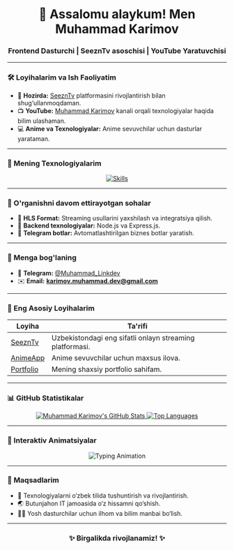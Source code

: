 <h1 align="center">👋 Assalomu alaykum! Men Muhammad Karimov</h1>
<h3 align="center">Frontend Dasturchi | SeeznTv asoschisi | YouTube Yaratuvchisi</h3>

---

### 🛠️ Loyihalarim va Ish Faoliyatim

- 🔭 **Hozirda:** [SeeznTv](https://github.com/Metasensei/SeeznTv) platformasini rivojlantirish bilan shug‘ullanmoqdaman.
- 📺 **YouTube:** [Muhammad Karimov](https://www.youtube.com/@metaKarimov) kanali orqali texnologiyalar haqida bilim ulashaman.
- 💻 **Anime va Texnologiyalar:** Anime sevuvchilar uchun dasturlar yarataman.

---

### 🧰 Mening Texnologiyalarim

<div align="center">
    <a href="https://skillicons.dev">
        <img src="https://skillicons.dev/icons?i=html,css,bootstrap,sass,tailwind,js,ts,react,nextjs,redux,nodejs,express,mongodb,git,github,firebase,docker,figma,vscode,wordpress,blender,kali,npm,materialui,photoshop" alt="Skills" />
    </a>
</div>

---

### 🌱 O'rganishni davom ettirayotgan sohalar

- 📘 **HLS Format:** Streaming usullarini yaxshilash va integratsiya qilish.
- 🚀 **Backend texnologiyalar:** Node.js va Express.js.
- 🤖 **Telegram botlar:** Avtomatlashtirilgan biznes botlar yaratish.

---

### 💬 Menga bog'laning

- 📱 **Telegram:** [@Muhammad_Linkdev](https://t.me/Muhammad_Linkdev)
- ✉️ **Email:** **karimov.muhammad.dev@gmail.com**

---

### 🚀 Eng Asosiy Loyihalarim

| Loyiha | Ta'rifi |
|--------|---------|
| [SeeznTv](https://seezntv.uz/) | Uzbekistondagi eng sifatli onlayn streaming platformasi. |
| [AnimeApp](https://github.com/Metasensei/AnimeApp) | Anime sevuvchilar uchun maxsus ilova. |
| [Portfolio](https://github.com/Metasensei/Portfolio) | Mening shaxsiy portfolio sahifam. |

---

### 📊 GitHub Statistikalar

<div align="center">
    <a href="https://github-readme-stats.vercel.app/api?username=Metasensei&theme=radical&count_private=true&hide_border=true">
        <img src="https://github-readme-stats.vercel.app/api?username=Metasensei&theme=radical&count_private=true&hide_border=true" alt="Muhammad Karimov's GitHub Stats" />
    </a>
    <a href="https://github-readme-stats.vercel.app/api/top-langs/?username=Metasensei&layout=compact&theme=radical&count_private=true&hide_border=true">
        <img src="https://github-readme-stats.vercel.app/api/top-langs/?username=Metasensei&layout=compact&theme=radical&count_private=true&hide_border=true" alt="Top Languages" />
    </a>
</div>

---

### 🎨 Interaktiv Animatsiyalar

<div align="center">
    <img src="https://readme-typing-svg.herokuapp.com?font=Fira+Code&weight=900&size=28&pause=1000&color=38B2AC&vCenter=true&width=435&lines=Frontend+Dasturchi;Anime+Sevuvchi;IT+Soha+O'qituvchisi" alt="Typing Animation" />
</div>

---

### 🎯 Maqsadlarim

- 🚀 Texnologiyalarni o‘zbek tilida tushuntirish va rivojlantirish.
- 🌏 Butunjahon IT jamoasida o‘z hissamni qo‘shish.
- 🧑‍🏫 Yosh dasturchilar uchun ilhom va bilim manbai bo‘lish.

---

<h3 align="center">✨ Birgalikda rivojlanamiz! ✨</h3>
